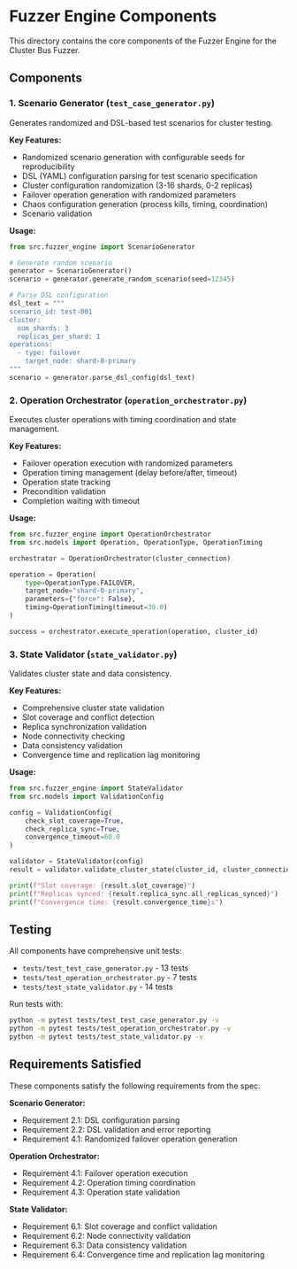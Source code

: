 # Fuzzer Engine Components

This directory contains the core components of the Fuzzer Engine for the Cluster Bus Fuzzer.

## Components

### 1. Scenario Generator (`test_case_generator.py`)

Generates randomized and DSL-based test scenarios for cluster testing.

**Key Features:**
- Randomized scenario generation with configurable seeds for reproducibility
- DSL (YAML) configuration parsing for test scenario specification
- Cluster configuration randomization (3-16 shards, 0-2 replicas)
- Failover operation generation with randomized parameters
- Chaos configuration generation (process kills, timing, coordination)
- Scenario validation

**Usage:**
```python
from src.fuzzer_engine import ScenarioGenerator

# Generate random scenario
generator = ScenarioGenerator()
scenario = generator.generate_random_scenario(seed=12345)

# Parse DSL configuration
dsl_text = """
scenario_id: test-001
cluster:
  num_shards: 3
  replicas_per_shard: 1
operations:
  - type: failover
    target_node: shard-0-primary
"""
scenario = generator.parse_dsl_config(dsl_text)
```

### 2. Operation Orchestrator (`operation_orchestrator.py`)

Executes cluster operations with timing coordination and state management.

**Key Features:**
- Failover operation execution with randomized parameters
- Operation timing management (delay before/after, timeout)
- Operation state tracking
- Precondition validation
- Completion waiting with timeout

**Usage:**
```python
from src.fuzzer_engine import OperationOrchestrator
from src.models import Operation, OperationType, OperationTiming

orchestrator = OperationOrchestrator(cluster_connection)

operation = Operation(
    type=OperationType.FAILOVER,
    target_node="shard-0-primary",
    parameters={"force": False},
    timing=OperationTiming(timeout=30.0)
)

success = orchestrator.execute_operation(operation, cluster_id)
```

### 3. State Validator (`state_validator.py`)

Validates cluster state and data consistency.

**Key Features:**
- Comprehensive cluster state validation
- Slot coverage and conflict detection
- Replica synchronization validation
- Node connectivity checking
- Data consistency validation
- Convergence time and replication lag monitoring

**Usage:**
```python
from src.fuzzer_engine import StateValidator
from src.models import ValidationConfig

config = ValidationConfig(
    check_slot_coverage=True,
    check_replica_sync=True,
    convergence_timeout=60.0
)

validator = StateValidator(config)
result = validator.validate_cluster_state(cluster_id, cluster_connection)

print(f"Slot coverage: {result.slot_coverage}")
print(f"Replicas synced: {result.replica_sync.all_replicas_synced}")
print(f"Convergence time: {result.convergence_time}s")
```

## Testing

All components have comprehensive unit tests:
- `tests/test_test_case_generator.py` - 13 tests
- `tests/test_operation_orchestrator.py` - 7 tests
- `tests/test_state_validator.py` - 14 tests

Run tests with:
```bash
python -m pytest tests/test_test_case_generator.py -v
python -m pytest tests/test_operation_orchestrator.py -v
python -m pytest tests/test_state_validator.py -v
```

## Requirements Satisfied

These components satisfy the following requirements from the spec:

**Scenario Generator:**
- Requirement 2.1: DSL configuration parsing
- Requirement 2.2: DSL validation and error reporting
- Requirement 4.1: Randomized failover operation generation

**Operation Orchestrator:**
- Requirement 4.1: Failover operation execution
- Requirement 4.2: Operation timing coordination
- Requirement 4.3: Operation state validation

**State Validator:**
- Requirement 6.1: Slot coverage and conflict validation
- Requirement 6.2: Node connectivity validation
- Requirement 6.3: Data consistency validation
- Requirement 6.4: Convergence time and replication lag monitoring
